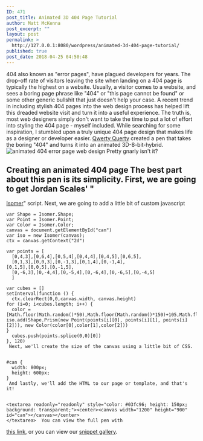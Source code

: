 ```yaml
---
ID: 471
post_title: Animated 3D 404 Page Tutorial
author: Matt McKenna
post_excerpt: ""
layout: post
permalink: >
  http://127.0.0.1:8080/wordpress/animated-3d-404-page-tutorial/
published: true
post_date: 2018-04-25 04:50:48
---
```

404 also known as "error pages", have plagued developers for years. The drop-off rate of visitors leaving the site when landing on a 404 page is typically the highest on a website. Usually, a visitor comes to a website, and sees a boring page phrase like "404" or "this page cannot be found" or some other generic bullshit that just doesn't help your case. A recent trend in including stylish 404 pages into the web design process has helped lift this dreaded website visit and turn it into a useful experience. The truth is, most web designers simply don't want to take the time to put a lot of effort into styling the 404 page - myself included. While searching for some inspiration, I stumbled upon a truly unique 404 page design that makes life as a designer or developer easier. [Qwerty Querty][1] created a pen that takes the boring "404" and turns it into an animated 3D-8-bit-hybrid. <img src="http://127.0.0.1:8080/wordpress/wp-content/uploads/2018/04/animated-404-page.gif" alt="animated 404 error page web design" class="" /> Pretty gnarly isn't it? 
## Creating an animated 404 page The best part about this pen is its simplicity. First, we are going to get Jordan Scales' "

[Isomer][2]" script. Next, we are going to add a little bit of custom javascript   
    
    var Shape = Isomer.Shape;
    var Point = Isomer.Point;
    var Color = Isomer.Color;
    canvas = document.getElementById("can")
    var iso = new Isomer(canvas);
    ctx = canvas.getContext("2d")
    
    var points = [
      [0,4,3],[0,6,4],[0,5,4],[0,4,4],[0,4,5],[0,6,5],
      [0,1,3],[0,0,3],[0,-1,3],[0,1,4],[0,-1,4],
    [0,1,5],[0,0,5],[0,-1,5],
      [0,-6,3],[0,-4,4],[0,-5,4],[0,-6,4],[0,-6,5],[0,-4,5]
      ]
    
    var cubes = []
    setInterval(function () {
      ctx.clearRect(0,0,canvas.width, canvas.height)
    for (i=0; i<cubes.length; i++) {
      color = [Math.floor(Math.random()*50),Math.floor(Math.random()*150)+105,Math.floor(Math.random()*150)+105]
    iso.add(Shape.Prism(new Point(points[i][0], points[i][1], points[i][2])), new Color(color[0],color[1],color[2]))
    }
      cubes.push(points.splice(0,0)[0])
    }, 120)
     Next, we'll create the size of the canvas using a little bit of CSS. 

    
    #can {
      width: 800px;
      height: 600px;
    }
     And lastly, we'll add the HTML to our page or template, and that's it! 

    
    <textarea readonly="readonly" style="color: #03fc96; height: 150px; background: transparent;"><center><canvas width="1200" height="900" id="can"></canvas></center>
    </textarea>  You can view the full pen with 

[this link][3], or you can view our [snippet gallery][4].

 [1]: https://codepen.io/qwertyquerty
 [2]: https://cdnjs.cloudflare.com/ajax/libs/isomer/0.2.6/isomer.js
 [3]: https://codepen.io/qwertyquerty/pen/XqbeJX
 [4]: http://127.0.0.1:8080/wordpress/topics/code-snippets/